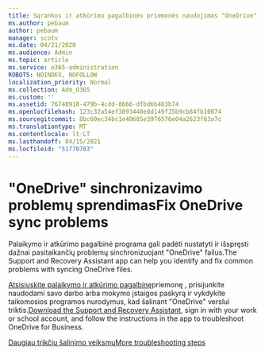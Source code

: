 ```yaml
---
title: Sąrankos ir atkūrimo pagalbinės priemonės naudojimas "OneDrive" verslui trikčių diagnostikai
ms.author: pebaum
author: pebaum
manager: scotv
ms.date: 04/21/2020
ms.audience: Admin
ms.topic: article
ms.service: o365-administration
ROBOTS: NOINDEX, NOFOLLOW
localization_priority: Normal
ms.collection: Adm_O365
ms.custom: ''
ms.assetid: 76748918-479b-4cdd-8666-dfbd6b483b74
ms.openlocfilehash: 123c32a54ef3893448e8d149f35b9cb84fb10074
ms.sourcegitcommit: 8bc60ec34bc1e40685e3976576e04a2623f63a7c
ms.translationtype: MT
ms.contentlocale: lt-LT
ms.lasthandoff: 04/15/2021
ms.locfileid: "51770783"
---
```

# <a name="fix-onedrive-sync-problems"></a><span data-ttu-id="24b38-102">"OneDrive" sinchronizavimo problemų sprendimas</span><span class="sxs-lookup"><span data-stu-id="24b38-102">Fix OneDrive sync problems</span></span>

<span data-ttu-id="24b38-103">Palaikymo ir atkūrimo pagalbinė programa gali padėti nustatyti ir išspręsti dažnai pasitaikančių problemų sinchronizuojant "OneDrive" failus.</span><span class="sxs-lookup"><span data-stu-id="24b38-103">The Support and Recovery Assistant app can help you identify and fix common problems with syncing OneDrive files.</span></span> 
  
<span data-ttu-id="24b38-104">[Atsisiųskite palaikymo ir atkūrimo pagalbinę](https://aka.ms/sara)priemonę , prisijunkite naudodami savo darbo arba mokymo įstaigos paskyrą ir vykdykite taikomosios programos nurodymus, kad šalinant "OneDrive" verslui triktis.</span><span class="sxs-lookup"><span data-stu-id="24b38-104">[Download the Support and Recovery Assistant](https://aka.ms/sara), sign in with your work or school account, and follow the instructions in the app to troubleshoot OneDrive for Business.</span></span> 
  
[<span data-ttu-id="24b38-105">Daugiau trikčių šalinimo veiksmų</span><span class="sxs-lookup"><span data-stu-id="24b38-105">More troubleshooting steps</span></span>](https://go.microsoft.com/fwlink/?linkid=872097)
  

